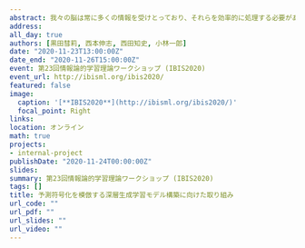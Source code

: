 ```yaml
---
abstract: 我々の脳は常に多くの情報を受けとっており、それらを効率的に処理する必要がある。その処理は、脳内の大脳皮質における予測符号化という機構が機能することで実現していると考えられている。本研究では、この仕組みを模倣した深層生成学習モデルをもとに新しいモデルの構築を行い、また双方のモデルに対して、画像刺激を受けている際の脳活動情報との相関関係を考察した。
address:
all_day: true
authors: [黒田彗莉, 西本伸志, 西田知史, 小林一郎]
date: "2020-11-23T13:00:00Z"
date_end: "2020-11-26T15:00:00Z"
event: 第23回情報論的学習理論ワークショップ (IBIS2020)
event_url: http://ibisml.org/ibis2020/
featured: false
image:
  caption: '[**IBIS2020**](http://ibisml.org/ibis2020/)'
  focal_point: Right
links:
location: オンライン
math: true
projects:
- internal-project
publishDate: "2020-11-24T00:00:00Z"
slides: 
summary: 第23回情報論的学習理論ワークショップ (IBIS2020)
tags: []
title: 予測符号化を模倣する深層生成学習モデル構築に向けた取り組み
url_code: ""
url_pdf: ""
url_slides: ""
url_video: ""
---
```

